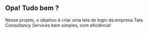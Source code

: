 ## Opa! Tudo bem ?
Nesse projeto, o objetivo é criar uma tela de login da empresa Tata Consultancy Services bem simples, com eficiência!
